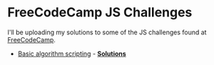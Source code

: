# FreeCodeCamp JS Challenges
I'll be uploading my solutions to some of the JS challenges found at [FreeCodeCamp](https://www.freecodecamp.org/).

* [Basic algorithm scripting](https://www.freecodecamp.org/learn/javascript-algorithms-and-data-structures/basic-algorithm-scripting/) - [**Solutions**](https://github.com/AnaSegarra/FCC-Challenges/tree/master/basic-algorithm-scripting)